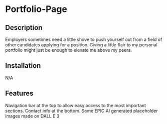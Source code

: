 # Portfolio-Page

## Description

Employers sometimes need a little shove to push yourself out from a field of other candidates applying for a position. Giving a little flair to my personal portfolio might just be enough to elevate me above my peers.

## Installation

N/A

## Features

Navigation bar at the top to allow easy access to the most important sections. 
Contact info at the bottom.
Some EPIC AI generated placeholder images made on DALL E 3
